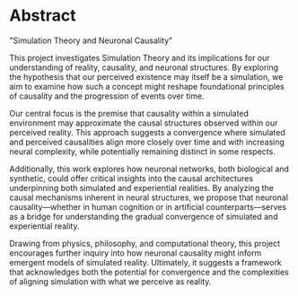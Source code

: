 # Abstract

"Simulation Theory and Neuronal Causality"

This project investigates Simulation Theory and its implications for our understanding of reality, causality, and neuronal structures. By exploring the hypothesis that our perceived existence may itself be a simulation, we aim to examine how such a concept might reshape foundational principles of causality and the progression of events over time.

Our central focus is the premise that causality within a simulated environment may approximate the causal structures observed within our perceived reality. This approach suggests a convergence where simulated and perceived causalities align more closely over time and with increasing neural complexity, while potentially remaining distinct in some respects.

Additionally, this work explores how neuronal networks, both biological and synthetic, could offer critical insights into the causal architectures underpinning both simulated and experiential realities. By analyzing the causal mechanisms inherent in neural structures, we propose that neuronal causality—whether in human cognition or in artificial counterparts—serves as a bridge for understanding the gradual convergence of simulated and experiential reality.

Drawing from physics, philosophy, and computational theory, this project encourages further inquiry into how neuronal causality might inform emergent models of simulated reality. Ultimately, it suggests a framework that acknowledges both the potential for convergence and the complexities of aligning simulation with what we perceive as reality.

